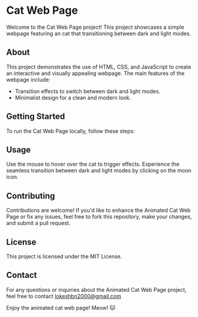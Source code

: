 # Cat Web Page

Welcome to the  Cat Web Page project! This project showcases a simple webpage featuring an  cat that  transitioning between dark and light modes.

## About

This project demonstrates the use of HTML, CSS, and JavaScript to create an interactive and visually appealing webpage. The main features of the webpage include:

- Transition effects to switch between dark and light modes.
- Minimalist design for a clean and modern look.


## Getting Started

To run the  Cat Web Page locally, follow these steps:

## Usage
Use the mouse to hover over the cat to trigger effects.
Experience the seamless transition between dark and light modes by clicking on the moon icon.

## Contributing
Contributions are welcome! If you'd like to enhance the Animated Cat Web Page or fix any issues, feel free to fork this repository, make your changes, and submit a pull request.

## License
This project is licensed under the MIT License.


## Contact
For any questions or inquiries about the Animated Cat Web Page project, feel free to contact lokeshbn2000@gmail.com

Enjoy the animated cat web page! Meow! 🐱
